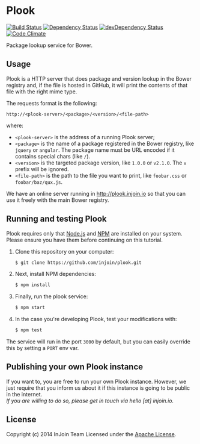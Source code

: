 # Plook
[![Build Status](http://img.shields.io/travis/injoin/plook.svg?branch=master&style=flat-square)](https://travis-ci.org/injoin/plook)
[![Dependency Status](http://img.shields.io/david/injoin/plook.svg?style=flat-square)](https://david-dm.org/injoin/plook)
[![devDependency Status](http://img.shields.io/david/dev/injoin/plook.svg?style=flat-square)](https://david-dm.org/injoin/plook#info=devDependencies)
[![Code Climate](http://img.shields.io/codeclimate/github/injoin/plook.svg?style=flat-square)](https://codeclimate.com/github/injoin/plook)

Package lookup service for Bower.

## Usage
Plook is a HTTP server that does package and version lookup in the Bower registry and, if the file
is hosted in GitHub, it will print the contents of that file with the right mime type.

The requests format is the following:

```
http://<plook-server>/<package>/<version>/<file-path>
```

where:  
- `<plook-server>` is the address of a running Plook server;
- `<package>` is the name of a package registered in the Bower registry, like `jquery` or `angular`.
  The package name must be URL encoded if it contains special chars (like `/`).
- `<version>` is the targeted package version, like `1.0.0` or `v2.1.0`. The `v` prefix will be
  ignored.
- `<file-path>` is the path to the file you want to print, like `foobar.css` or `foobar/baz/qux.js`.

We have an online server running in http://plook.injoin.io so that you can use it freely with the
main Bower registry.

## Running and testing Plook
Plook requires only that [Node.js](http://nodejs.org) and [NPM](http://npmjs.org) are installed on
your system.  
Please ensure you have them before continuing on this tutorial.
 
1. Clone this repository on your computer:
   
   ```bash
   $ git clone https://github.com/injoin/plook.git
   ```
2. Next, install NPM dependencies:
   
   ```bash
   $ npm install
   ```
   
3. Finally, run the plook service:
   
   ```bash
   $ npm start
   ```
   
4. In the case you're developing Plook, test your modifications with:
   
   ```bash
   $ npm test
   ```
   
The service will run in the port `3000` by default, but you can easily override this by setting a
`PORT` env var.

## Publishing your own Plook instance
If you want to, you are free to run your own Plook instance. However, we just require that you
inform us about it if this instance is going to be public in the internet.   
_If you are willing to do so, please get in touch via hello [at] injoin.io._

## License
Copyright (c) 2014 InJoin Team Licensed under the [Apache License](LICENSE).
